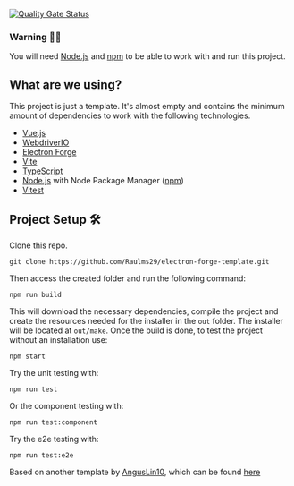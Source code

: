 [![Quality Gate Status](https://sonarcloud.io/api/project_badges/measure?project=Raulms29_electron-forge-template&metric=alert_status)](https://sonarcloud.io/summary/new_code?id=Raulms29_electron-forge-template)
### Warning 🚧🚧
You will need [Node.js](https://nodejs.org/en) and [npm](https://www.npmjs.com/) to be able to work with and run this project.
## What are we using?
This project is just a template. It's almost empty and contains the minimum amount of dependencies to work with the following technologies.
- [Vue.js](https://vuejs.org/)
- [WebdriverIO](https://webdriver.io/)
- [Electron Forge](https://www.electronforge.io/)
- [Vite](https://vite.dev/)
- [TypeScript](https://www.typescriptlang.org/)
- [Node.js](https://nodejs.org/en) with Node Package Manager ([npm](https://www.npmjs.com/))
- [Vitest](https://vitest.dev/)
## Project Setup 🛠️
Clone this repo.
```
git clone https://github.com/Raulms29/electron-forge-template.git
```
Then access the created folder and run the following command:
```
npm run build
```
This will download the necessary dependencies, compile the project and create the resources needed for the installer in the `out` folder. The installer will be located at `out/make`.
Once the build is done, to test the project without an installation use:
```
npm start
```
Try the unit testing with:
```
npm run test
```
Or the component testing with:
```
npm run test:component
```
Try the e2e testing with:
```
npm run test:e2e
```

Based on another template by [AngusLin10](https://github.com/AngusLin10), which can be found [here](https://github.com/AngusLin10/electron-forge-vite-ts-vue/)
